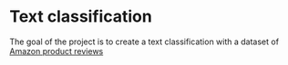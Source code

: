 # Text classification

The goal of the project is to create a text classification with a dataset of [Amazon product reviews](https://cseweb.ucsd.edu/~jmcauley/datasets.html#amazon_reviews)
